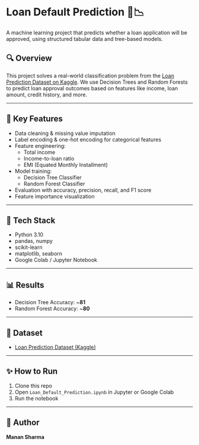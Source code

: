 # Loan Default Prediction 🏦📉

A machine learning project that predicts whether a loan application will be approved, using structured tabular data and tree-based models.

## 🔍 Overview

This project solves a real-world classification problem from the [Loan Prediction Dataset on Kaggle](https://www.kaggle.com/datasets/altruistdelhite04/loan-prediction-problem-dataset). We use Decision Trees and Random Forests to predict loan approval outcomes based on features like income, loan amount, credit history, and more.

---

## 📌 Key Features

- Data cleaning & missing value imputation
- Label encoding & one-hot encoding for categorical features
- Feature engineering:
  - Total income
  - Income-to-loan ratio
  - EMI (Equated Monthly Installment)
- Model training:
  - Decision Tree Classifier
  - Random Forest Classifier
- Evaluation with accuracy, precision, recall, and F1 score
- Feature importance visualization

---

## 🧠 Tech Stack

- Python 3.10
- pandas, numpy
- scikit-learn
- matplotlib, seaborn
- Google Colab / Jupyter Notebook

---

## 📊 Results

- Decision Tree Accuracy: ~**81**
- Random Forest Accuracy: ~**80**


---

## 📁 Dataset

- [Loan Prediction Dataset (Kaggle)](https://www.kaggle.com/datasets/altruistdelhite04/loan-prediction-problem-dataset)

---

## ✨ How to Run

1. Clone this repo
2. Open `Loan_Default_Prediction.ipynb` in Jupyter or Google Colab
3. Run the notebook

---

## 🧠 Author

**Manan Sharma**  
